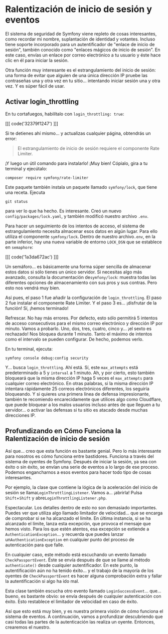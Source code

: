 # Ralentización de inicio de sesión y eventos

El sistema de seguridad de Symfony viene repleto de cosas interesantes, como recordar mi nombre, suplantación de identidad y votantes. Incluso tiene soporte incorporado para un autentificador de "enlace de inicio de sesión", también conocido como "enlaces mágicos de inicio de sesión". En este caso, envías un enlace por correo electrónico a tu usuario y éste hace clic en él para iniciar la sesión.

Otra función muy interesante es el estrangulamiento del inicio de sesión: una forma de evitar que alguien de una única dirección IP pruebe las contraseñas una y otra vez en tu sitio... intentando iniciar sesión una y otra vez. Y es súper fácil de usar.

## Activar login_throttling

En tu cortafuegos, habilítalo con `login_throttling: true`:

[[[ code('32379f1247') ]]]

Si te detienes ahí mismo... y actualizas cualquier página, obtendrás un error:

> El estrangulamiento de inicio de sesión requiere el componente Rate Limiter.

¡Y luego un útil comando para instalarlo! ¡Muy bien! Cópialo, gira a tu terminal y ejecútalo:

```terminal
composer require symfony/rate-limiter
```

Este paquete también instala un paquete llamado `symfony/lock`, que tiene una receta. Ejecuta

```terminal
git status
```

para ver lo que ha hecho. Es interesante. Creó un nuevo `config/packages/lock.yaml`, y también modificó nuestro archivo `.env`.

Para hacer un seguimiento de los intentos de acceso, el sistema de estrangulamiento necesita almacenar esos datos en algún lugar. Para ello utiliza el componente `symfony/lock`. Dentro de nuestro archivo`.env`, en la parte inferior, hay una nueva variable de entorno `LOCK_DSN` que se establece en `semaphore`:

[[[ code('1a3da672ac') ]]]

Un semáforo... es básicamente una forma súper sencilla de almacenar estos datos si sólo tienes un único servidor. Si necesitas algo más avanzado, consulta la documentación de`symfony/lock`: muestra todas las diferentes opciones de almacenamiento con sus pros y sus contras. Pero esto nos vendrá muy bien.

Así pues, el paso 1 fue añadir la configuración de `login_throttling`. El paso 2 fue instalar el componente Rate Limiter. Y el paso 3 es... ¡disfrutar de la función! Sí, ¡hemos terminado!

Refrescar. No hay más errores. Por defecto, esto sólo permitirá 5 intentos de acceso consecutivos para el mismo correo electrónico y dirección IP por minuto. Vamos a probarlo. Uno, dos, tres, cuatro, cinco y... ¡el sexto es rechazado! Nos bloquea durante 1 minuto. Tanto el máximo de intentos como el intervalo se pueden configurar. De hecho, podemos verlo.

En tu terminal, ejecuta:

```terminal
symfony console debug:config security
```

Y... busca `login_throttling`. Ahí está. Sí, este `max_attempts` está predeterminado a 5 y `interval` a 1 minuto. Ah, y por cierto, esto también bloqueará que la misma dirección IP haga 5 veces el `max_attempts` para cualquier correo electrónico. En otras palabras, si la misma dirección IP intentara rápidamente 25 correos electrónicos diferentes, los seguiría bloqueando. Y si quieres una primera línea de defensa impresionante, también te recomiendo encarecidamente que utilices algo como Cloudflare, que puede bloquear a los malos usuarios incluso antes de que lleguen a tu servidor... o activar las defensas si tu sitio es atacado desde muchas direcciones IP.

## Profundizando en Cómo Funciona la Ralentización de inicio de sesión

Así que... creo que esta función es bastante genial. Pero lo más interesante para nosotros es cómo funciona entre bastidores. Funciona a través del sistema de oyentes de Symfony. Después de iniciar la sesión, ya sea con éxito o sin éxito, se envían una serie de eventos a lo largo de ese proceso. Podemos engancharnos a esos eventos para hacer todo tipo de cosas interesantes.

Por ejemplo, la clase que contiene la lógica de la aceleración del inicio de sesión se llama`LoginThrottlingListener`. Vamos a... ¡abrirla! Pulsa `Shift`+`Shift` y abre`LoginThrottlingListener.php`.

Espectacular. Los detalles dentro de esto no son demasiado importantes. Puedes ver que utiliza algo llamado limitador de velocidad... que se encarga de comprobar si se ha alcanzado el límite. En última instancia, si se ha alcanzado el límite, lanza esta excepción, que provoca el mensaje que hemos visto. Para los que estén atentos, esa excepción se extiende a `AuthenticationException`... y recuerda que puedes lanzar un`AuthenticationException` en cualquier punto del proceso de autenticación para que falle.

En cualquier caso, este método está escuchando un evento llamado `CheckPassportEvent`. Éste se envía después de que se llame al método `authenticate()` desde cualquier autentificador. En este punto, la autentificación aún no ha tenido éxito... y el trabajo de la mayoría de los oyentes de `CheckPassportEvent` es hacer alguna comprobación extra y fallar la autentificación si algo ha ido mal.

Esta clase también escucha otro evento llamado `LoginSuccessEvent`... que... bueno, es bastante obvio: se envía después de cualquier autenticación con éxito. Esto restablece el limitador de velocidad en caso de éxito.

Así que esto está muy bien, y es nuestra primera visión de cómo funciona el sistema de eventos. A continuación, vamos a profundizar descubriendo que casi todas las partes de la autenticación las realiza un oyente. Entonces, crearemos el nuestro.